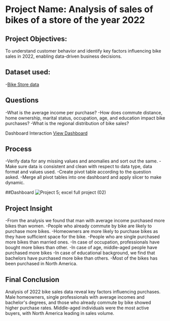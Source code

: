 # Project Name: Analysis of sales of bikes of a store of the year 2022

## Project Objectives:
To understand customer behavior and identify key factors influencing bike sales in 2022, enabling data-driven business decisions.

## Dataset used:
-<a href="https://github.com/omarfaruknabil/Data-Analysis-Dashboard-2/blob/main/Project%205%3B%20excel%20full%20project%20(02).xlsx">Bike Store data</a>

## Questions
-What is the average income per purchase? 
-How does commute distance, home ownership, marital status, occupation, age, and education impact bike purchases?
-What is the regional distribution of bike sales?

Dashboard Interaction <a href="https://github.com/omarfaruknabil/Data-Analysis-Dashboard-2/blob/main/Project%205%3B%20excel%20full%20project%20(02).png">View Dashboard</a>

## Process
-Verify data for any missing values and anomalies and sort out the same.
-Make sure data is consistent and clean with respect to data type, data format and values used.
-Create pivot table according to the question asked.
-Merge all pivot tables into one dashboard and apply slicer to make dynamic.

##Dashboard
![Project 5; excel full project (02)](https://github.com/user-attachments/assets/ef5d71d8-7dfc-46e8-926b-6d5dd7a981ba)

## Project Insight
-From the analysis we found that man with average income purchased more bikes than women.
-People who already commute by bike are likely to purchase more bikes.
-Homeowners are more likely to purchase bikes as they have sufficient space for the bike.
-People who are single purchased more bikes than married ones.
-In case of occupation, professionals have bought more bikes than other.
-In case of age, middle-aged people have purchased more bikes 
-In case of educational background, we find that bachelors have purchased more bike than others.
-Most of the bikes has been purchased in North America.

## Final Conclusion
Analysis of 2022 bike sales data reveal key factors influencing purchases. Male homeowners, single professionals with average incomes and bachelor's degrees, and those who already commute by bike showed higher purchase rates. Middle-aged individuals were the most active buyers, with North America leading in sales volume.
